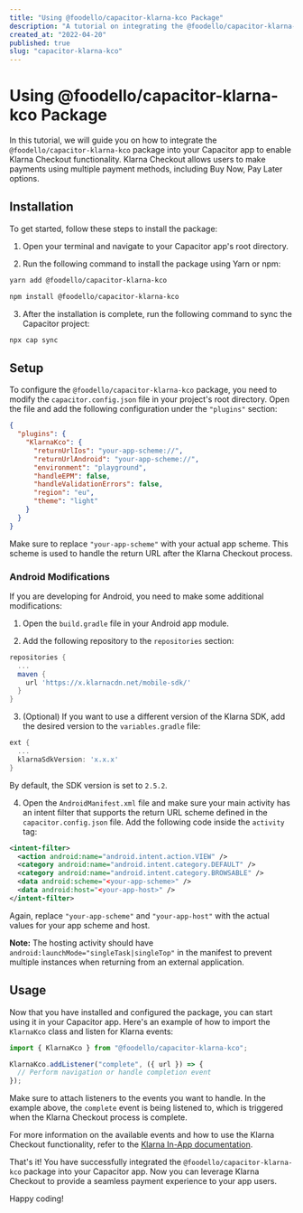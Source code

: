 ```yaml
---
title: "Using @foodello/capacitor-klarna-kco Package"
description: "A tutorial on integrating the @foodello/capacitor-klarna-kco package into your Capacitor app to enable Klarna Checkout functionality."
created_at: "2022-04-20"
published: true
slug: "capacitor-klarna-kco"
---
```


# Using @foodello/capacitor-klarna-kco Package

In this tutorial, we will guide you on how to integrate the `@foodello/capacitor-klarna-kco` package into your Capacitor app to enable Klarna Checkout functionality. Klarna Checkout allows users to make payments using multiple payment methods, including Buy Now, Pay Later options.

## Installation

To get started, follow these steps to install the package:

1. Open your terminal and navigate to your Capacitor app's root directory.

2. Run the following command to install the package using Yarn or npm:

```bash
yarn add @foodello/capacitor-klarna-kco
```
```bash
npm install @foodello/capacitor-klarna-kco
```

3. After the installation is complete, run the following command to sync the Capacitor project:

```bash
npx cap sync
```

## Setup

To configure the `@foodello/capacitor-klarna-kco` package, you need to modify the `capacitor.config.json` file in your project's root directory. Open the file and add the following configuration under the `"plugins"` section:

```json
{
  "plugins": {
    "KlarnaKco": {
      "returnUrlIos": "your-app-scheme://",
      "returnUrlAndroid": "your-app-scheme://",
      "environment": "playground",
      "handleEPM": false,
      "handleValidationErrors": false,
      "region": "eu",
      "theme": "light"
    }
  }
}
```

Make sure to replace `"your-app-scheme"` with your actual app scheme. This scheme is used to handle the return URL after the Klarna Checkout process.

### Android Modifications

If you are developing for Android, you need to make some additional modifications:

1. Open the `build.gradle` file in your Android app module.

2. Add the following repository to the `repositories` section:

```gradle
repositories {
  ...
  maven {
    url 'https://x.klarnacdn.net/mobile-sdk/'
  }
}
```

3. (Optional) If you want to use a different version of the Klarna SDK, add the desired version to the `variables.gradle` file:

```gradle
ext {
  ...
  klarnaSdkVersion: 'x.x.x'
}
```

By default, the SDK version is set to `2.5.2`.

4. Open the `AndroidManifest.xml` file and make sure your main activity has an intent filter that supports the return URL scheme defined in the `capacitor.config.json` file. Add the following code inside the `activity` tag:

```xml
<intent-filter>
  <action android:name="android.intent.action.VIEW" />
  <category android:name="android.intent.category.DEFAULT" />
  <category android:name="android.intent.category.BROWSABLE" />
  <data android:scheme="<your-app-scheme>" />
  <data android:host="<your-app-host>" />
</intent-filter>
```

Again, replace `"your-app-scheme"` and `"your-app-host"` with the actual values for your app scheme and host.

**Note:** The hosting activity should have `android:launchMode="singleTask|singleTop"` in the manifest to prevent multiple instances when returning from an external application.

## Usage

Now that you have installed and configured the package, you can start using it in your Capacitor app. Here's an example of how to import the `KlarnaKco` class and listen for Klarna events:

```js
import { KlarnaKco } from "@foodello/capacitor-klarna-kco";

KlarnaKco.addListener("complete", ({ url }) => {
  // Perform navigation or handle completion event
});
```

Make sure to attach listeners to the events you want to handle. In the example above, the `complete` event is being listened to, which is triggered when the Klarna Checkout process is complete.

For more information on the available events and how to use the Klarna Checkout functionality, refer to the [Klarna In-App documentation](https://docs.klarna.com/in-app/).

That's it! You have successfully integrated the `@foodello/capacitor-klarna-kco` package into your Capacitor app. Now you can leverage Klarna Checkout to provide a seamless payment experience to your app users.

Happy coding!